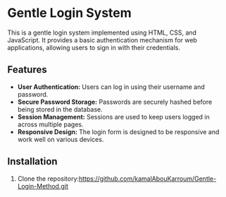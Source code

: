 # Gentle Login System

This is a gentle login system implemented using HTML, CSS, and JavaScript. It provides a basic authentication mechanism for web applications, allowing users to sign in with their credentials.

## Features

- **User Authentication:** Users can log in using their username and password.
- **Secure Password Storage:** Passwords are securely hashed before being stored in the database.
- **Session Management:** Sessions are used to keep users logged in across multiple pages.
- **Responsive Design:** The login form is designed to be responsive and work well on various devices.

## Installation

1. Clone the repository:https://github.com/kamalAbouKarroum/Gentle-Login-Method.git


